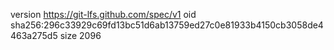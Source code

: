 version https://git-lfs.github.com/spec/v1
oid sha256:296c33929c69fd13bc51d6ab13759ed27c0e81933b4150cb3058de4463a275d5
size 2096
